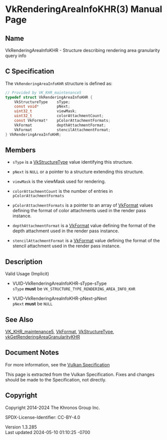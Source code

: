 # VkRenderingAreaInfoKHR(3) Manual Page

## Name

VkRenderingAreaInfoKHR - Structure describing rendering area granularity
query info



## <a href="#_c_specification" class="anchor"></a>C Specification

The `VkRenderingAreaInfoKHR` structure is defined as:

``` c
// Provided by VK_KHR_maintenance5
typedef struct VkRenderingAreaInfoKHR {
    VkStructureType    sType;
    const void*        pNext;
    uint32_t           viewMask;
    uint32_t           colorAttachmentCount;
    const VkFormat*    pColorAttachmentFormats;
    VkFormat           depthAttachmentFormat;
    VkFormat           stencilAttachmentFormat;
} VkRenderingAreaInfoKHR;
```

## <a href="#_members" class="anchor"></a>Members

- `sType` is a [VkStructureType](https://registry.khronos.org/vulkan/specs/1.3-extensions/man/html/VkStructureType.html) value identifying
  this structure.

- `pNext` is `NULL` or a pointer to a structure extending this
  structure.

- `viewMask` is the viewMask used for rendering.

- `colorAttachmentCount` is the number of entries in
  `pColorAttachmentFormats`

- `pColorAttachmentFormats` is a pointer to an array of
  [VkFormat](https://registry.khronos.org/vulkan/specs/1.3-extensions/man/html/VkFormat.html) values defining the format of color
  attachments used in the render pass instance.

- `depthAttachmentFormat` is a [VkFormat](https://registry.khronos.org/vulkan/specs/1.3-extensions/man/html/VkFormat.html) value defining
  the format of the depth attachment used in the render pass instance.

- `stencilAttachmentFormat` is a [VkFormat](https://registry.khronos.org/vulkan/specs/1.3-extensions/man/html/VkFormat.html) value
  defining the format of the stencil attachment used in the render pass
  instance.

## <a href="#_description" class="anchor"></a>Description

Valid Usage (Implicit)

- <a href="#VUID-VkRenderingAreaInfoKHR-sType-sType"
  id="VUID-VkRenderingAreaInfoKHR-sType-sType"></a>
  VUID-VkRenderingAreaInfoKHR-sType-sType  
  `sType` **must** be `VK_STRUCTURE_TYPE_RENDERING_AREA_INFO_KHR`

- <a href="#VUID-VkRenderingAreaInfoKHR-pNext-pNext"
  id="VUID-VkRenderingAreaInfoKHR-pNext-pNext"></a>
  VUID-VkRenderingAreaInfoKHR-pNext-pNext  
  `pNext` **must** be `NULL`

## <a href="#_see_also" class="anchor"></a>See Also

[VK_KHR_maintenance5](https://registry.khronos.org/vulkan/specs/1.3-extensions/man/html/VK_KHR_maintenance5.html),
[VkFormat](https://registry.khronos.org/vulkan/specs/1.3-extensions/man/html/VkFormat.html), [VkStructureType](https://registry.khronos.org/vulkan/specs/1.3-extensions/man/html/VkStructureType.html),
[vkGetRenderingAreaGranularityKHR](https://registry.khronos.org/vulkan/specs/1.3-extensions/man/html/vkGetRenderingAreaGranularityKHR.html)

## <a href="#_document_notes" class="anchor"></a>Document Notes

For more information, see the <a
href="https://registry.khronos.org/vulkan/specs/1.3-extensions/html/vkspec.html#VkRenderingAreaInfoKHR"
target="_blank" rel="noopener">Vulkan Specification</a>

This page is extracted from the Vulkan Specification. Fixes and changes
should be made to the Specification, not directly.

## <a href="#_copyright" class="anchor"></a>Copyright

Copyright 2014-2024 The Khronos Group Inc.

SPDX-License-Identifier: CC-BY-4.0

Version 1.3.285  
Last updated 2024-05-10 01:10:25 -0700
